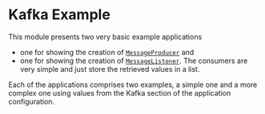 # Kafka Example
This module presents two very basic example applications
 * one for showing the creation of [`MessageProducer`](https://github.com/SDA-SE/sda-dropwizard-commons/tree/master/sda-commons-server-kafka-example/src/main/java/org/sdase/commons/server/kafka/KafkaExampleProducerApplication.java) and 
 * one for showing the creation of [`MessageListener`](https://github.com/SDA-SE/sda-dropwizard-commons/tree/master/sda-commons-server-kafka-example/src/main/java/org/sdase/commons/server/kafka/KafkaExampleConsumerApplication.java). The consumers are very simple and just store the retrieved values in a list.  

Each of the applications comprises two examples, a simple one and a more complex one using values from the Kafka section of the application configuration.